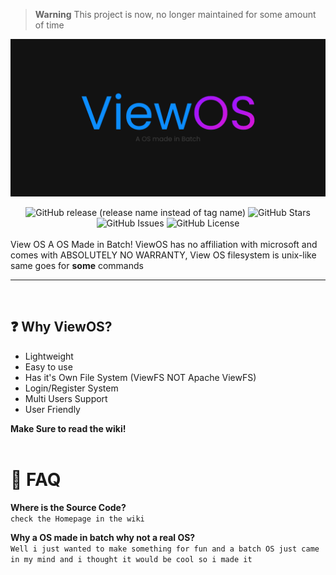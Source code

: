 > **Warning**
>  This project is now, no longer maintained for some amount of time

![](https://github.com/gamemaster123356/View-OS/blob/viewos-stable/ViewOS-Banner.png)
<div align="center">
  <img alt="GitHub release (release name instead of tag name)" src="https://img.shields.io/github/v/release/gamemaster123356/View-OS?color=dodgerblue&include_prereleases&label=latest&sort=date&style=for-the-badge">
  <img alt="GitHub Stars" src="https://img.shields.io/github/stars/gamemaster123356/View-OS?color=dodgerblue&label=stars&style=for-the-badge">
  <img alt="GitHub Issues" src="https://img.shields.io/github/issues/gamemaster123356/View-OS?color=dodgerblue&label=issues&style=for-the-badge">
  <img alt="GitHub License" src="https://img.shields.io/badge/LICENSE-gnu%20gpl%20v3-dodgerblue?style=for-the-badge">
</div>
<br/>
View OS A OS Made in Batch! ViewOS has no affiliation with microsoft and comes with ABSOLUTELY NO WARRANTY, View OS filesystem is unix-like same goes for <b>some</b> commands
<hr>
<br/>

## ❓ Why ViewOS?
- Lightweight
- Easy to use
- Has it's Own File System (ViewFS NOT Apache ViewFS)
- Login/Register System
- Multi Users Support
- User Friendly

**Make Sure to read the wiki!**
<br/><br/>

# 💬 FAQ
**Where is the Source Code?**<br>
`check the Homepage in the wiki`

**Why a OS made in batch why not a real OS?**<br>
`Well i just wanted to make something for fun and a batch OS just came in my mind and i thought it would be cool so i made it`
